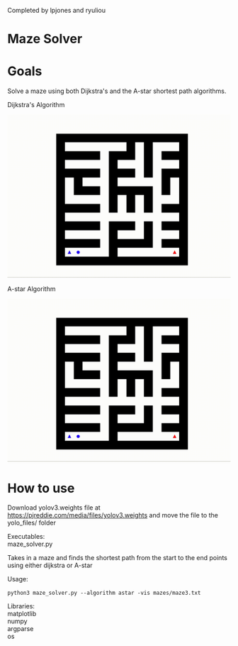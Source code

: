 Completed by lpjones and ryuliou

# Maze Solver
# Goals
Solve a maze using both Dijkstra's and the A-star shortest path algorithms.

Dijkstra's Algorithm

![](Maze_solver_dijkstra.gif)

A-star Algorithm

![](Maze_Solver_astar.gif)



# How to use
Download yolov3.weights file at https://pjreddie.com/media/files/yolov3.weights and move the file to the yolo_files/ folder

Executables: \
maze_solver.py

Takes in a maze and finds the shortest path from the start to the end points using either dijkstra or A-star

Usage:
```console
python3 maze_solver.py --algorithm astar -vis mazes/maze3.txt
```
Libraries: \
matplotlib \
numpy \
argparse \
os
